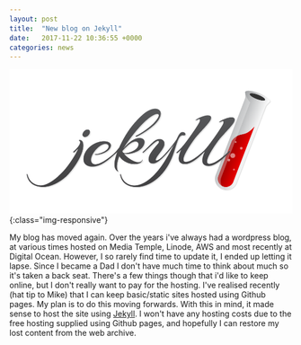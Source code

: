 ```yaml
---
layout: post
title:  "New blog on Jekyll"
date:   2017-11-22 10:36:55 +0000
categories: news
---
```


![vagrant](/assets/images/jekyll-logo-light-transparent.png){:class="img-responsive"}

My blog has moved again. Over the years i've always had a wordpress blog, at various times hosted on Media Temple, Linode, AWS and most recently at Digital Ocean. However, I so rarely find time to update it, I ended up letting it lapse. Since I became a Dad I don't have much time to think about much so it's taken a back seat. There's a few things though that i'd like to keep online, but I don't really want to pay for the hosting. I've realised recently (hat tip to Mike) that I can keep basic/static sites hosted using Github pages. My plan is to do this moving forwards. With this in mind, it made sense to host the site using [Jekyll][jekyll-docs]. I won't have any hosting costs due to the free hosting supplied using Github pages, and hopefully I can restore my lost content from the web archive.

[jekyll-docs]: https://jekyllrb.com/
